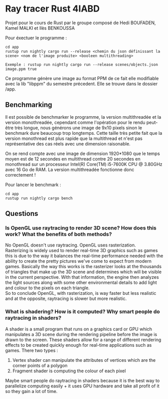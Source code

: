 # Ray tracer Rust 4IABD
Projet pour le cours de Rust par le groupe composé de Hedi BOUFADEN, Kamel MALKI et Ilès BENKOUSSA

Pour éxectuer le programme :

    cd app
    rustup run nightly cargo run --release <chemin du json définissant la scene> <nom de l'image produite> <booleen multithreading>

    Exemple : rustup run nightly cargo run --release scenes/objects.json image.ppm true

Ce programme génère une image au format PPM de ce fait elle modifiable avec la lib "libppm" du semestre précedent. Elle se trouve dans le dossier /app.

## Benchmarking

Il est possible de benchmarker le programme, la version multithreadée et la version monothreadée, cependant comme l'opération pour le rendu peut-être très longue, nous générons une image de 9x10 pixels sinon le benchmark dure beaucoup trop longtemps. Cette taille très petite fait que la version monothread est plus rapide que la multithread et n'est pas représentative des cas réels avec une dimension raisonable.

On se rend compte avec une image de dimension 1920*1080 que le temps moyen est de 12 secondes en multithread contre 20 secondes en monothread sur un processeur Intel(R) Core(TM) i5-7600K CPU @ 3.80GHz avec 16 Go de RAM.
La version multithreadée fonctionne donc correctement !

Pour lancer le benchmark :

    cd app
    rustup run nightly cargo bench

## Questions

### Is OpenGL use raytracing to render 3D scene? How does this work? What the benefits of both methods?

No OpenGL doesn't use raytracing. OpenGL uses rasterization.<br>
Rasterizing is widely used to render real-time 3D graphics such as games this is due to the way it balances the real-time performance needed with the ability to create the pretty pictures we've come to expect from modern games. Basically the way this works is the rasterizer looks at the thousands of triangles that make up the 3D scene and determines which will be visible in the current perspective. With that information, the engine then analyzes the light sources along with some other environmental details to add light and colour to the pixels on each triangle.<br>
So to conclude OpenGL, with rasterization, is way faster but less realistic and at the opposite, raytracing is slower but more realistic.
### What is shadering? How is it computed? Why smart people do raytracing in shaders?
A shader is a small program that runs on a graphics card or GPU which manipulates a 3D scene during the rendering pipeline before the image is drawn to the screen. These shaders allow for a range of different rendering effects to be created quickly enough for real-time applications such as games. There two types :
1. Vertex shader can manipulate the attributes of vertices which are the corner points of a polygon
2. Fragment shader is computing the colour of each pixel

Maybe smart people do raytracing in shaders because it is the best way to parallelize computing easily + it uses GPU hardware and take all profit  of it so they gain a lot of time.